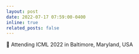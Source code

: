 ```yaml
---
layout: post
date: 2022-07-17 07:59:00-0400
inline: true
related_posts: false
---
```


:flight_departure: Attending ICML 2022 in Baltimore, Maryland, USA
